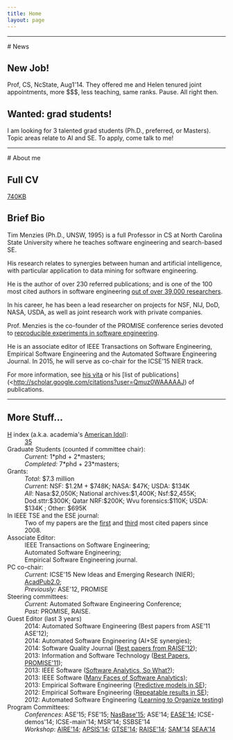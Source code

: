 ```yaml
---
title: Home
layout: page
---
```


<hr># News

## New Job!

Prof, CS, NcState, Aug1'14. They offered me and Helen tenured joint appointments,  more $$$, less teaching, same ranks. Pause. All right then.  

## Wanted: grad students!

I am looking for 3 talented grad students (Ph.D., preferred, or Masters). Topic areas relate to AI and SE. To apply,  come talk to me! 

<hr>
# About me

## Full CV

[740KB](http://goo.gl/8eNhY)

## Brief Bio

Tim Menzies (Ph.D., UNSW, 1995) is a full Professor in CS
at North Carolina State University where he teaches
software engineering and search-based SE. 

His
research relates to synergies between human and
artificial intelligence, with particular application
to data mining for software engineering.

He is the author of over 230 referred publications;
and is one of the 100 most cited authors in software
engineering [out of over 39,000 researchers](http://goo.gl/wqpQl). 

In his
career, he has been a lead researcher on projects
for NSF, NIJ, DoD, NASA, USDA, as well as joint
research work with private companies.

Prof. Menzies is the co-founder of the PROMISE
conference series devoted to
[reproducible
experiments in software engineering](https://code.google.com/p/promisedata/).

He is an
associate editor of IEEE Transactions on Software
Engineering, Empirical Software Engineering and the
Automated Software Engineering Journal. In 2015, he
will serve as co-chair for the ICSE'15 NIER
track. 

For more information,
see [his vita](http://goo.gl/8eNhY) or
his [list of publications](<http://scholar.google.com/citations?user=Qmuz0WAAAAAJ)
of publications.

<hr>
<h2 id="about-me">More Stuff...</h2>
<dl>
<dt class=red><a href="http://en.wikipedia.org/wiki/H-index#Definition_and_purpose">H</a> index (a.k.a. academia's <a href="http://goo.gl/q4NZuu">American Idol</a>):</dt>
<dd><a href="http://goo.gl/Pq0knm">35</a> </dd>
<dt class=red>Graduate Students (counted if committee chair):</dt>
<dd><em>Current:</em> 1*phd + 2*masters;<br />
<em>Completed:</em> 7*phd + 23*masters;</dd>
<dt class=red>Grants:</dt>
<dd><em>Total</em>: $7.3 million<br />
<em>Current</em>: NSF: $1.2M + $748K; NASA: $47K; USDA:  $134K  <br />
<em>All</em>: Nasa:$2,050K; National archives:$1,400K;
                    Nsf:$2,455K; Dod.sttr:$300K;
                    Qatar NRF:$200K; Wvu
                    forensics:$110K; USDA: $134K ;
                    Other: $695K    </dd>
<dt class=red>In IEEE TSE and the ESE journal:</dt>
<dd>Two of my papers are
the <a href="http://goo.gl/gOgUB">first</a> and
<a href="http://goo.gl/Gv6N6l">third</a> most cited
papers  since 2008.</dd>
<dt class=red>Associate Editor:</dt>
<dd>IEEE Transactions on Software Engineering;<br />
Automated Software Engineering; <br />
Empirical Software Engineering journal.</dd>
<dt class=red>PC co-chair:</dt>
<dd><em>Current:</em> ICSE'15 New Ideas and Emerging Research (NIER);
<a href="http://promisedata.org/pub/2014/">AcadPub2.0</a>;<br />
<em>Previously:</em> ASE'12, PROMISE</dd>
<dt class=red>Steering committees:</dt>
<dd><em>Current:</em> Automated Software Engineering Conference;<br />
<em>Past:</em> PROMISE, RAISE.</dd>
<dt class=red>Guest Editor (last 3 years)</dt>
<dd>2014: Automated Software Engineering (Best papers from ASE'11 ASE'12);  <br />
2014: Automated Software Engineering (AI+SE synergies); <br />
2014: Software Quality Journal (<a href="http://link.springer.com/article/10.1007/s11219-014-9228-4">Best papers from RAISE'12</a>); <br />
2013: Information and Software Technology (<a href="http://www.sciencedirect.com/science/journal/09505849/55/8">Best Papers, PROMISE'11</a>);<br />
2013: IEEE Software (<a href="http://www.computer.org/csdl/mags/so/2013/04/mso2013040031.html">Software Analytics, So What?</a>); <br />
2013: IEEE Software (<a href="http://www.computer.org/csdl/mags/so/2013/05/mso2013050028.pdf">Many Faces of Software Analytics</a>); <br />
2013: Empirical Software Engineering (<a href="http://goo.gl/v6JDPG">Predictive models in SE</a>);<br />
2012: Empirical Software Engineering (<a href="http://goo.gl/dk50Ru">Repeatable results in SE</a>); <br />
2012: Automated Software Engineering (<a href="http://goo.gl/VNXVeO">Learning  to Organize testing</a>) </dd>
<dt class=red>Program Committees:</dt>
<dd><em>Conferences</em>: 
ASE'15;
FSE'15; 
<a href="http://nasbase.org/index.php">NasBase'15</a>;
ASE'14; 
<a href="http://ease2014.org">EASE'14</a>;
ICSE-demos'14; 
ICSE-main'14;
MSR'14;
SSBSE'14  <br />
<em>Workshop</em>:
<a href="http://re.cs.depaul.edu/ai4re">AIRE'14</a>;
<a href="http://sites.google.com/site/apsis2014">APSIS'14</a>;
<a href="http://semat.org/?page_id=632">GTSE'14</a>;
<a href="http://promisedata.org/raise/2014">RAISE'14</a>;
<a href="http://www.sei.cmu.edu/community/sam2014/">SAM'14</a>
<a href="http://euromicro.org/seaa">SEAA'14</a></dd>
</dl>
